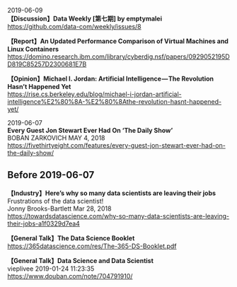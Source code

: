 2019-06-09  
**【Discussion】Data Weekly [第七期] by emptymalei**  
https://github.com/data-com/weekly/issues/8  

**【Report】An Updated Performance Comparison of Virtual Machines and Linux Containers**  
https://domino.research.ibm.com/library/cyberdig.nsf/papers/0929052195DD819C85257D2300681E7B  

**【Opinion】Michael I. Jordan: Artificial Intelligence — The Revolution Hasn’t Happened Yet**  
https://rise.cs.berkeley.edu/blog/michael-i-jordan-artificial-intelligence%E2%80%8A-%E2%80%8Athe-revolution-hasnt-happened-yet/  

2019-06-07  
**Every Guest Jon Stewart Ever Had On ‘The Daily Show’**  
BOBAN ZARKOVICH MAY 4, 2018  
https://fivethirtyeight.com/features/every-guest-jon-stewart-ever-had-on-the-daily-show/  

## Before 2019-06-07

**【Industry】Here’s why so many data scientists are leaving their jobs**  
Frustrations of the data scientist!  
Jonny Brooks-Bartlett Mar 28, 2018  
https://towardsdatascience.com/why-so-many-data-scientists-are-leaving-their-jobs-a1f0329d7ea4  

**【General Talk】The Data Science Booklet**  
https://365datascience.com/res/The-365-DS-Booklet.pdf  

**【General Talk】Data Science and Data Scientist**  
vieplivee 2019-01-24 11:23:35  
https://www.douban.com/note/704791910/
